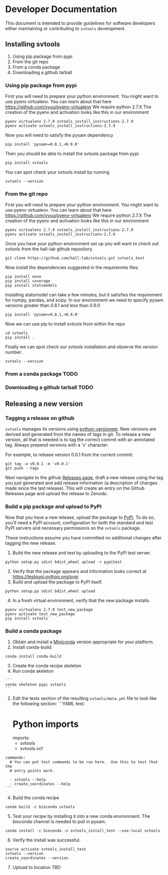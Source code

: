 # Developer Documentation

This document is intended to provide guidelines for software developers either maintaining or 
contributing to `svtools` development.

## Installing svtools

1. Using pip package from pypi
1. From the git repo
1. From a conda package
1. Downloading a github tarball

### Using pip package from pypi
First you will need to prepare your python environment.
You might want to use pyenv virtualenv.
You can learn about that here <https://github.com/yyuu/pyenv-virtualenv>
We require python 2.7.X
The creation of the pyenv and activation looks like this in our environment
<pre><code>pyenv virtualenv 2.7.9 svtools_install_instructions-2.7.9
pyenv activate svtools_install_instructions-2.7.9</pre></code>
Now you will need to satisfy the pysam dependency
<pre><code>pip install 'pysam>=0.8.1,<0.9.0'</pre></code>
Then you should be able to install the svtools package from pypi
<pre><code>pip install svtools</pre></code>
You can spot check your svtools install by running
<pre><code>svtools --version</pre></code>
### From the git repo

First you will need to prepare your python environment.
You might want to use pyenv virtualenv. 
You can learn about that here <https://github.com/yyuu/pyenv-virtualenv> 
We require python 2.7.X 
The creation of the pyenv and activation looks like this in our environment
<pre><code>pyenv virtualenv 2.7.9 svtools_install_instructions-2.7.9
pyenv activate svtools_install_instructions-2.7.9</pre></code> 
Once you have your python environment set up you will want to check out svtools from the hall-lab github repository.
<pre><code>git clone https://github.com/hall-lab/svtools.git svtools_test</code></pre>
Now install the dependencies suggested in the requiremnts files
<pre><code>pip install nose
pip install coverage
pip install statsmodels</pre></code>
Installing statsmodel can take a few minutes, but it satisfies the requirement for numpy, pandas, and scipy.
In our environment we need to specify pysam versions greater than 0.8.1 and less than 0.9.0
<pre><code>pip install 'pysam>=0.8.1,<0.9.0'</pre></code>
Now we can use pip to install svtools from within the repo
<pre><code>cd svtools
pip install .</pre></code>
Finally we can spot check our svtools installation and observe the version number.
<pre><code>svtools --version</pre></code>

### From a conda package TODO
### Downloading a github tarball TODO

## Releasing a new version

### Tagging a release on github
`svtools` manages its versions using [python-versioneer](https://github.com/warner/python-versioneer). 
New versions are derived and generated from the names of tags in git. To release a new version, all 
that is needed is to tag the correct commit with an annotated tag. Always prepend versions with a 
'v' character.

For example, to release version 0.0.1 from the current commit:
```
git tag -a v0.0.1 -m 'v0.0.1'
git push --tags
```

Next navigate to the github [Releases page](https://github.com/hall-lab/svtools/releases), draft a new 
release using the tag you just generated and add release information (a description of changes made since the last release). This will create an entry on the Github Releases page and upload the release to Zenodo.

### Build a pip package and upload to PyPI
Now that you have a new release, upload the package to [PyPI](https://pypi.python.org/pypi). To do so, you'll need a PyPI account, configuration for both the standard and test PyPI servers and necessary permissions on the `svtools` package. 

These instructions assume you have committed no additional changes after tagging the new release.

1. Build the new release and test by uploading to the PyPI test server.
  
  ```
  python setup.py sdist bdist_wheel upload -r pypitest
  ```
2. Verify that the package appears and information looks correct at https://testpypi.python.org/pypi
3. Build and upload the package to PyPI itself.
  
  ```
  python setup.py sdist bdist_wheel upload
  ```
4. In a fresh virtual environment, verify that the new package installs.
  
  ```
  pyenv virtualenv 2.7.9 test_new_package
  pyenv activate test_new_package
  pip install svtools
  ```

### Build a conda package
1. Obtain and install a [Miniconda](http://conda.pydata.org/miniconda.html) version appropriate for your platform.
2. Install conda-build:
  
  ```
  conda install conda-build
  ```
3. Create the conda recipe skeleton
  1. Run conda skeleton
  
    ```
    conda skeleton pypi svtools
    ```
  2. Edit the tests section of the resulting `svtools/meta.yml` file to look like the following section:
    ```YAML
    test:
      # Python imports
      imports:
      - svtools
      - svtools.vcf
      
    commands:
      # You can put test commands to be run here.  Use this to test that the
      # entry points work.
    
      - svtools --help
      - create_coordinates --help
    ```


4. Build the conda recipe
  
  ```
  conda build -c bioconda svtools
  ```
5. Test your recipe by installing it into a new conda environment. The bioconda channel is needed to pull in pysam.
  
  ```
  conda install -c bioconda -n svtools_install_test --use-local svtools
  ```
6. Verify the install was successful.
  
  ```
  source activate svtools_install_test
  svtools --version
  create_coordinates --version
  ```
7. Upload to location TBD
